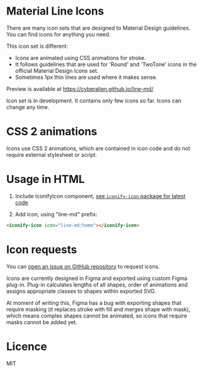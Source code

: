 # Material Line Icons

There are many icon sets that are designed to Material Design guidelines. You can find icons for anything you need.

This icon set is different:

-   Icons are animated using CSS animations for stroke.
-   It follows guidelines that are used for 'Round' and 'TwoTone' icons in the official Material Design Icons set.
-   Sometimes 1px thin lines are used where it makes sense.

Preview is available at https://cyberalien.github.io/line-md/

Icon set is in development. It contains only few icons so far. Icons can change any time.

# CSS 2 animations

Icons use CSS 2 animations, which are contained in icon code and do not require external stylesheet or script.

# Usage in HTML

1. Include IconifyIcon component, [see `iconify-icon` package for latest code](https://www.npmjs.com/package/iconify-icon).

2. Add icon, using "line-md" prefix:

```html
<iconify-icon icon="line-md:home"></iconify-icon>
```

# Icon requests

You can [open an issue on GitHub repository](https://github.com/cyberalien/line-md/issues) to request icons.

Icons are currently designed in Figma and exported using custom Figma plug-in. Plug-in calculates lengths of all shapes, order of animations and assigns appropriate classes to shapes within exported SVG.

At moment of writing this, Figma has a bug with exporting shapes that require masking (it replaces stroke with fill and merges shape with mask), which means complex shapes cannot be animated, so icons that require masks cannot be added yet.

# Licence

MIT
